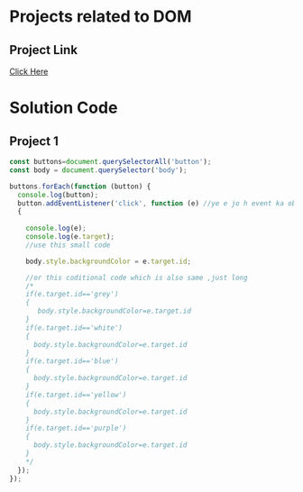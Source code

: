 # Projects related to DOM
## Project Link
[Click Here](https://stackblitz.com/edit/dom-project-chaiaurcode?file=index.html)

# Solution Code
## Project 1

```JavaScript
const buttons=document.querySelectorAll('button');
const body = document.querySelector('body');

buttons.forEach(function (button) {
  console.log(button);
  button.addEventListener('click', function (e) //ye e jo h event ka object h
  {
    
    console.log(e);
    console.log(e.target);
    //use this small code

    body.style.backgroundColor = e.target.id;

    //or this coditional code which is also same ,just long
    /*
    if(e.target.id=='grey')
    {
       body.style.backgroundColor=e.target.id
    }
    if(e.target.id=='white')
    {
      body.style.backgroundColor=e.target.id
    }
    if(e.target.id=='blue')
    {
      body.style.backgroundColor=e.target.id
    }
    if(e.target.id=='yellow')
    {
      body.style.backgroundColor=e.target.id
    }
    if(e.target.id=='purple')
    {
      body.style.backgroundColor=e.target.id
    }
    */
  });
});

```